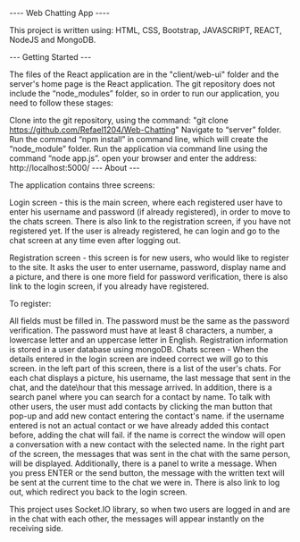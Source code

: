---- Web Chatting App ----

This project is written using: HTML, CSS, Bootstrap, JAVASCRIPT, REACT, NodeJS and MongoDB.

--- Getting Started ---

The files of the React application are in the "client/web-ui" folder and the server's home page is the React application. The git repository does not include the “node_modules” folder, so in order to run our application, you need to follow these stages:

Clone into the git repository, using the command: "git clone https://github.com/Refael1204/Web-Chatting"
Navigate to “server” folder.
Run the command “npm install” in command line, which will create the “node_module” folder.
Run the application via command line using the command “node app.js”.
open your browser and enter the address: http://localhost:5000/
--- About ---

The application contains three screens:

Login screen - this is the main screen, where each registered user have to enter his username and password (if already registered), in order to move to the chats screen. There is also link to the registration screen, if you have not registered yet. If the user is already registered, he can login and go to the chat screen at any time even after logging out.

Registration screen - this screen is for new users, who would like to register to the site. It asks the user to enter username, password, display name and a picture, and there is one more field for password verification, there is also link to the login screen, if you already have registered.

To register:

All fields must be filled in.
The password must be the same as the password verification.
The password must have at least 8 characters, a number, a lowercase letter and an uppercase letter in English. Registration information is stored in a user database using mongoDB.
Chats screen - When the details entered in the login screen are indeed correct we will go to this screen. in the left part of this screen, there is a list of the user's chats. For each chat displays a picture, his username, the last message that sent in the chat, and the date\hour that this message arrived. In addition, there is a search panel where you can search for a contact by name. To talk with other users, the user must add contacts by clicking the man button that pop-up and add new contact entering the contact's name. if the username entered is not an actual contact or we have already added this contact before, adding the chat will fail. if the name is correct the window will open a conversation with a new contact with the selected name.
In the right part of the screen, the messages that was sent in the chat with the same person, will be displayed. Additionally, there is a panel to write a message. When you press ENTER or the send button, the message with the written text will be sent at the current time to the chat we were in. There is also link to log out, which redirect you back to the login screen.

This project uses Socket.IO library, so when two users are logged in and are in the chat with each other, the messages will appear instantly on the receiving side.
